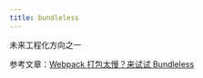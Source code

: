 ```yaml
---
title: bundleless
---
```


未来工程化方向之一

参考文章：[Webpack 打包太慢？来试试 Bundleless](https://developer.aliyun.com/article/767333)